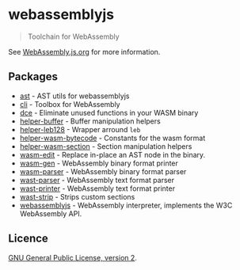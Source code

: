 # webassemblyjs

> Toolchain for WebAssembly

See [WebAssembly.js.org](https://webassembly.js.org) for more information.

## Packages

- [ast](https://github.com/xtuc/webassemblyjs/tree/master/packages/ast) - AST utils for webassemblyjs
- [cli](https://github.com/xtuc/webassemblyjs/tree/master/packages/cli) - Toolbox for WebAssembly
- [dce](https://github.com/xtuc/webassemblyjs/tree/master/packages/dce) - Eliminate unused functions in your WASM binary
- [helper-buffer](https://github.com/xtuc/webassemblyjs/tree/master/packages/helper-buffer) - Buffer manipulation helpers
- [helper-leb128](https://github.com/xtuc/webassemblyjs/tree/master/packages/helper-leb128) - Wrapper arround `leb`
- [helper-wasm-bytecode](https://github.com/xtuc/webassemblyjs/tree/master/packages/helper-wasm-bytecode) - Constants for the wasm format
- [helper-wasm-section](https://github.com/xtuc/webassemblyjs/tree/master/packages/helper-wasm-section) - Section manipulation helpers
- [wasm-edit](https://github.com/xtuc/webassemblyjs/tree/master/packages/wasm-edit) - Replace in-place an AST node in the binary.
- [wasm-gen](https://github.com/xtuc/webassemblyjs/tree/master/packages/wasm-gen) - WebAssembly binary format printer
- [wasm-parser](https://github.com/xtuc/webassemblyjs/tree/master/packages/wasm-parser) - WebAssembly binary format parser
- [wast-parser](https://github.com/xtuc/webassemblyjs/tree/master/packages/wast-parser) - WebAssembly text format parser
- [wast-printer](https://github.com/xtuc/webassemblyjs/tree/master/packages/wast-printer) - WebAssembly text format printer
- [wast-strip](https://github.com/xtuc/webassemblyjs/tree/master/packages/wast-strip) - Strips custom sections
- [webassemblyjs](https://github.com/xtuc/webassemblyjs/tree/master/packages/webassemblyjs) - WebAssembly interpreter, implements the W3C WebAssembly API.


## Licence

[GNU General Public License, version 2](https://www.gnu.org/licenses/old-licenses/gpl-2.0.en.html).
